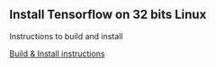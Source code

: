 ## Install Tensorflow on 32 bits Linux

Instructions to build and install

[Build & Install instructions](https://github.com/jahnog/tensorflow-32-bits-linux)